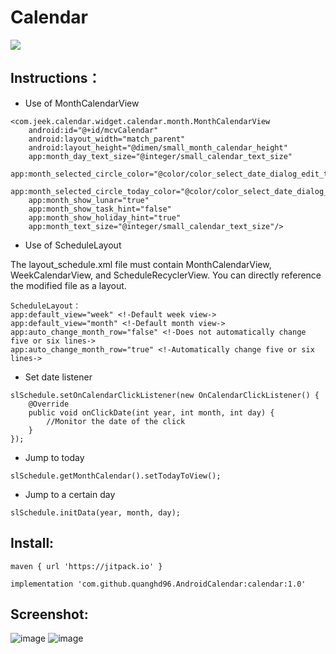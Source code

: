 Calendar
===
[![](https://jitpack.io/v/quanghd96/AndroidCalendar.svg)](https://jitpack.io/#quanghd96/AndroidCalendar)

Instructions：
---
* Use of MonthCalendarView<br/>
```
<com.jeek.calendar.widget.calendar.month.MonthCalendarView
    android:id="@+id/mcvCalendar"
    android:layout_width="match_parent"
    android:layout_height="@dimen/small_month_calendar_height"
    app:month_day_text_size="@integer/small_calendar_text_size"
    app:month_selected_circle_color="@color/color_select_date_dialog_edit_text_bg_focus"
    app:month_selected_circle_today_color="@color/color_select_date_dialog_edit_text_bg_focus"
    app:month_show_lunar="true"
    app:month_show_task_hint="false"
    app:month_show_holiday_hint="true"
    app:month_text_size="@integer/small_calendar_text_size"/>
```

* Use of ScheduleLayout<br/>

The layout_schedule.xml file must contain MonthCalendarView, WeekCalendarView, and ScheduleRecyclerView. You can directly reference the modified file as a layout.<br/>

```
ScheduleLayout：
app:default_view="week" <!-Default week view->
app:default_view="month" <!-Default month view->
app:auto_change_month_row="false" <!-Does not automatically change five or six lines->
app:auto_change_month_row="true" <!-Automatically change five or six lines->
```

* Set date listener<br/>
```
slSchedule.setOnCalendarClickListener(new OnCalendarClickListener() {
    @Override
    public void onClickDate(int year, int month, int day) {
        //Monitor the date of the click
    }
});
```
* Jump to today<br/>
```
slSchedule.getMonthCalendar().setTodayToView();
```
* Jump to a certain day<br/>
```
slSchedule.initData(year, month, day);
```

Install:<br/>
---
```
maven { url 'https://jitpack.io' }
```

```
implementation 'com.github.quanghd96.AndroidCalendar:calendar:1.0'
```

Screenshot:<br/>
---
![image](https://github.com/xiaojianglaile/Calendar/blob/master/raw/jeek_image_1.gif)
![image](https://github.com/xiaojianglaile/Calendar/blob/master/raw/jeek_image_2.png)

